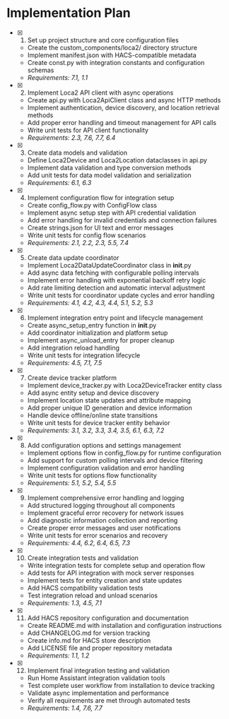 # Implementation Plan

- [x] 1. Set up project structure and core configuration files
  - Create the custom_components/loca2/ directory structure
  - Implement manifest.json with HACS-compatible metadata
  - Create const.py with integration constants and configuration schemas
  - _Requirements: 7.1, 1.1_

- [x] 2. Implement Loca2 API client with async operations
  - Create api.py with Loca2ApiClient class and async HTTP methods
  - Implement authentication, device discovery, and location retrieval methods
  - Add proper error handling and timeout management for API calls
  - Write unit tests for API client functionality
  - _Requirements: 2.3, 7.6, 7.7, 6.4_

- [x] 3. Create data models and validation
  - Define Loca2Device and Loca2Location dataclasses in api.py
  - Implement data validation and type conversion methods
  - Add unit tests for data model validation and serialization
  - _Requirements: 6.1, 6.3_

- [x] 4. Implement configuration flow for integration setup
  - Create config_flow.py with ConfigFlow class
  - Implement async setup step with API credential validation
  - Add error handling for invalid credentials and connection failures
  - Create strings.json for UI text and error messages
  - Write unit tests for config flow scenarios
  - _Requirements: 2.1, 2.2, 2.3, 5.5, 7.4_

- [x] 5. Create data update coordinator
  - Implement Loca2DataUpdateCoordinator class in __init__.py
  - Add async data fetching with configurable polling intervals
  - Implement error handling with exponential backoff retry logic
  - Add rate limiting detection and automatic interval adjustment
  - Write unit tests for coordinator update cycles and error handling
  - _Requirements: 4.1, 4.2, 4.3, 4.4, 5.1, 5.2, 5.3_

- [x] 6. Implement integration entry point and lifecycle management
  - Create async_setup_entry function in __init__.py
  - Add coordinator initialization and platform setup
  - Implement async_unload_entry for proper cleanup
  - Add integration reload handling
  - Write unit tests for integration lifecycle
  - _Requirements: 4.5, 7.1, 7.5_

- [x] 7. Create device tracker platform
  - Implement device_tracker.py with Loca2DeviceTracker entity class
  - Add async entity setup and device discovery
  - Implement location state updates and attribute mapping
  - Add proper unique ID generation and device information
  - Handle device offline/online state transitions
  - Write unit tests for device tracker entity behavior
  - _Requirements: 3.1, 3.2, 3.3, 3.4, 3.5, 6.1, 6.3, 7.2_

- [x] 8. Add configuration options and settings management
  - Implement options flow in config_flow.py for runtime configuration
  - Add support for custom polling intervals and device filtering
  - Implement configuration validation and error handling
  - Write unit tests for options flow functionality
  - _Requirements: 5.1, 5.2, 5.4, 5.5_

- [x] 9. Implement comprehensive error handling and logging
  - Add structured logging throughout all components
  - Implement graceful error recovery for network issues
  - Add diagnostic information collection and reporting
  - Create proper error messages and user notifications
  - Write unit tests for error scenarios and recovery
  - _Requirements: 4.4, 6.2, 6.4, 6.5, 7.3_

- [x] 10. Create integration tests and validation
  - Write integration tests for complete setup and operation flow
  - Add tests for API integration with mock server responses
  - Implement tests for entity creation and state updates
  - Add HACS compatibility validation tests
  - Test integration reload and unload scenarios
  - _Requirements: 1.3, 4.5, 7.1_

- [x] 11. Add HACS repository configuration and documentation
  - Create README.md with installation and configuration instructions
  - Add CHANGELOG.md for version tracking
  - Create info.md for HACS store description
  - Add LICENSE file and proper repository metadata
  - _Requirements: 1.1, 1.2_

- [x] 12. Implement final integration testing and validation
  - Run Home Assistant integration validation tools
  - Test complete user workflow from installation to device tracking
  - Validate async implementation and performance
  - Verify all requirements are met through automated tests
  - _Requirements: 1.4, 7.6, 7.7_